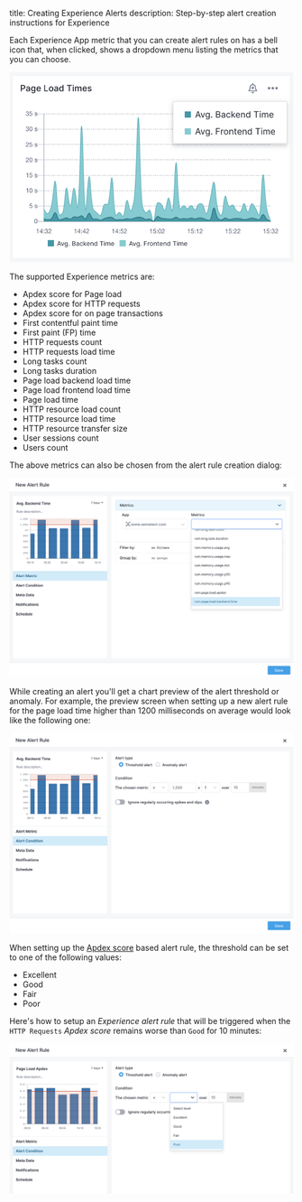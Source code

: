 title: Creating Experience Alerts
description: Step-by-step alert creation instructions for Experience

Each Experience App metric that you can create alert rules on has a bell icon that, when clicked, shows a dropdown menu listing the metrics that you can choose. 

![Bell Icon for Page Load](../images/alerts/experience_alert_bell.png)

The supported Experience metrics are:

- Apdex score for Page load
- Apdex score for HTTP requests  
- Apdex score for on page transactions
- First contentful paint time
- First paint (FP) time
- HTTP requests count
- HTTP requests load time
- Long tasks count
- Long tasks duration
- Page load backend load time
- Page load frontend load time
- Page load time
- HTTP resource load count
- HTTP resource load time
- HTTP resource transfer size
- User sessions count
- Users count

The above metrics can also be chosen from the alert rule creation dialog:

![Experience Alert Metric](../images/alerts/experience_alert_metrics.png)

While creating an alert you'll get a chart preview of the alert threshold or anomaly. For example, the preview screen when setting up a new alert rule for the page load time higher than 1200 milliseconds on average would look like the following one:

![Page Load Alert Preview](../images/alerts/experience_alert_preview.png)

When setting up the [Apdex score](../experience/configure-requirements.md) based alert rule, the threshold can be set to one of the following values:

* Excellent
* Good
* Fair
* Poor

Here's how to setup an *Experience* *alert rule* that will be triggered when the `HTTP Requests` *Apdex score* remains worse than `Good` for 10 minutes:

![image alt text](../images/alerts/experience_alert_apdex.png)
